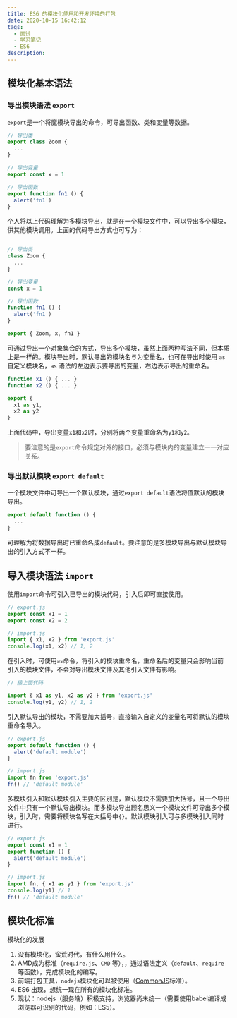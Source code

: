 ```yaml
---
title: ES6 的模块化使用和开发环境的打包
date: 2020-10-15 16:42:12
tags:
  - 面试
  - 学习笔记
  - ES6
description: 
---
```


## 模块化基本语法

### 导出模块语法 `export`

`export`是一个将魔模块导出的命令，可导出函数、类和变量等数据。

```js
// 导出类
export class Zoom {
  ...
}

// 导出变量
export const x = 1

// 导出函数
export function fn1 () {
  alert('fn1')
}
```

个人将以上代码理解为多模块导出，就是在一个模块文件中，可以导出多个模块，供其他模块调用。上面的代码导出方式也可写为：

<!--more-->

```js

// 导出类
class Zoom {
  ...
}

// 导出变量
const x = 1

// 导出函数
function fn1 () {
  alert('fn1')
}

export { Zoom, x, fn1 }

```

可通过导出一个对象集合的方式，导出多个模块，虽然上面两种写法不同，但本质上是一样的。模块导出时，默认导出的模块名与为变量名，也可在导出时使用 `as` 自定义模块名，`as` 语法的左边表示要导出的变量，右边表示导出的重命名。

```js
function x1 () { ... }
function x2 () { ... }

export {
  x1 as y1,
  x2 as y2
}
```

上面代码中，导出变量`x1`和`x2`时，分别将两个变量重命名为`y1`和`y2`。

> 要注意的是`export`命令规定对外的接口，必须与模块内的变量建立一一对应关系。

### 导出默认模块 `export default`

一个模块文件中可导出一个默认模块，通过`export default`语法将值默认的模块导出。

```js
export default function () {
  ...
}
```

可理解为将数据导出时已重命名成`default`。要注意的是多模块导出与默认模块导出的引入方式不一样。

## 导入模块语法 `import`

使用`import`命令可引入已导出的模块代码，引入后即可直接使用。

```js
// export.js
export const x1 = 1
export const x2 = 2

// import.js
import { x1, x2 } from 'export.js'
console.log(x1, x2) // 1, 2
```

在引入时，可使用`as`命令，将引入的模块重命名，重命名后的变量只会影响当前引入的模块文件，不会对导出模块文件及其他引入文件有影响。

```js
// 接上面代码

import { x1 as y1, x2 as y2 } from 'export.js'
console.log(y1, y2) // 1, 2
```

引入默认导出的模块，不需要加大括号，直接输入自定义的变量名可将默认的模块重命名导入。

```js
// export.js
export default function () {
  alert('default module')
}

// import.js
import fn from 'export.js'
fn() // 'default module'
```

多模块引入和默认模块引入主要的区别是，默认模块不需要加大括号，且一个导出文件中只有一个默认导出模块。而多模块导出顾名思义一个模块文件可导出多个模块，引入时，需要将模块名写在大括号中`{}`。默认模块引入可与多模块引入同时进行。

```js
// export.js
export const x1 = 1
export function () {
  alert('default module')
}

// import.js
import fn, { x1 as y1 } from 'export.js'
console.log(y1) // 1
fn() // 'default module'
```

## 模块化标准

模块化的发展

1. 没有模块化，蛮荒时代，有什么用什么。
2. AMD成为标准（`require.js`、`CMD` 等），，通过语法定义（`default`、`require` 等函数），完成模块化的编写。
3. 前端打包工具，`nodejs`模块化可以被使用（[CommonJS](https://javascript.ruanyifeng.com/nodejs/module.html)标准）。
4. ES6 出现，想统一现在所有的模块化标准。
5. 现状：nodejs（服务端）积极支持，浏览器尚未统一（需要使用babel编译成浏览器可识别的代码，例如：ES5）。

